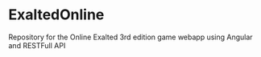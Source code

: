 # ExaltedOnline
Repository for the Online Exalted 3rd edition game webapp using Angular and RESTFull API

